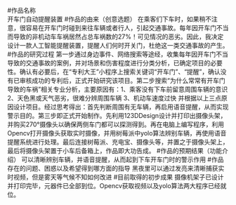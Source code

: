 #作品名称  
开车门自动提醒装置
#作品的由来（创意选题）
在乘客们下车时，如果稍不注意，很容易在开车门时碰到来往车辆或者行人，引起交通事故。每年因开车门不当而导致的非机动车车祸居然占总车祸数的27%！可见情况的恶劣。因此，我决定设计一款人工智能提醒装置，提醒人们何时开关门，杜绝这一类交通事故的产生。
#作品的研究过程
第一步通过身边事件、网络搜索等途经，收集每年因开车门不当导致的交通事故的案例，并对场景和伤害程度进行分类分析，已确定项目的必要性。确认有必要后，在“专利大王”小程序上搜索关键词“开车门”、“提醒”，确认没有已审核成功的专利后，正式开始研究该项目。第二步搜索“为什么常常有开车门导致的车祸”相关专业分析，主要原因有：1、乘客没有下车前留意周围车辆的意识 2、天色黑或天气恶劣，很难分辨周围车辆 3、机动车速度过快 并根据以上三点原因设计项目。经过思考得出：首先判断周围有无车辆，再启用语音提醒，从而实现警示目的。第三步即正式开始制作。先利用123DDesign设计并打印出摄像头架，并购买270°摄像头以确保两侧车门都可以探测得到。再在电脑上编写程序，利用Opencv打开摄像头获取实时摄像，并用树莓派中yolo算法辨别车辆，再使用语音提醒系统进行处理。最后连接树莓派、充电宝、摄像头等，并置之于摄像头架上，最后将摄像头架置于小车后备箱上，作品即大功告成。
#作品的预期结果（功能介绍）
可以清晰辨别车辆，并语音提醒，从而起到下车开车门时的警示作用
#作品存在的问题、困惑以及希望得到哪方面的指导
黑夜里可以通过发亮来清晰捕获实时视频，但是雾天等气候不知如何改进
#目前取得的初步成果
摄像机架子已设计并打印完毕，元器件已全部到位。Opencv获取视频以及yolo算法两大程序已经就位。
